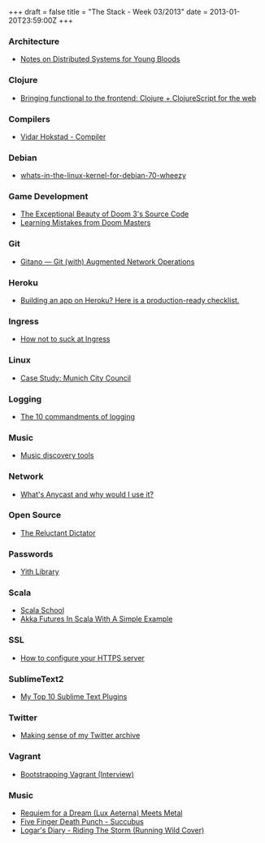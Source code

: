 +++
draft = false
title = "The Stack - Week 03/2013"
date = 2013-01-20T23:59:00Z
+++



### Architecture

 - [Notes on Distributed Systems for Young Bloods][notesondistributedsystemsforyoungbloodssomethingsimilar]

[notesondistributedsystemsforyoungbloodssomethingsimilar]: http://www.somethingsimilar.com/2013/01/14/notes-on-distributed-systems-for-young-bloods/


### Clojure

 - [Bringing functional to the frontend: Clojure + ClojureScript for the web][bringingfunctionaltothefrontendclojureclojurescriptforthewebprismaticblog]

[bringingfunctionaltothefrontendclojureclojurescriptforthewebprismaticblog]: http://blog.getprismatic.com/blog/2013/1/14/bringing-functional-to-the-frontend-clojure-clojurescript-for-the-web


### Compilers

 - [Vidar Hokstad - Compiler][vidarhokstad]

[vidarhokstad]: http://www.hokstad.com/compiler/


### Debian

 - [whats-in-the-linux-kernel-for-debian-70-wheezy][benstechnicalblogwhatsinthelinuxkernelfordebian70wheezypart3html]

[benstechnicalblogwhatsinthelinuxkernelfordebian70wheezypart3html]: http://womble.decadent.org.uk/blog/whats-in-the-linux-kernel-for-debian-70-wheezy-part-3.html


### Game Development

 - [The Exceptional Beauty of Doom 3's Source Code][theexceptionalbeautyofdoom3ssourcecode]
 - [Learning Mistakes from Doom Masters][learningmistakesfromdoommasterswilkiewritesathing]

[theexceptionalbeautyofdoom3ssourcecode]: http://kotaku.com/5975610/the-exceptional-beauty-of-doom-3s-source-code
[learningmistakesfromdoommasterswilkiewritesathing]: http://blog.davewilkinsonii.com/posts/learning-mistakes-from-doom-masters


### Git

 - [Gitano — Git (with) Augmented Network Operations][gitanogitwithaugmentednetworkoperations]

[gitanogitwithaugmentednetworkoperations]: http://www.gitano.org.uk/


### Heroku

 - [Building an app on Heroku? Here is a production-ready checklist.][buildinganapponherokuhereisaproductionreadychecklistnotwavingbutdrowning]

[buildinganapponherokuhereisaproductionreadychecklistnotwavingbutdrowning]: http://blog.elliotmurphy.com/2013/01/18/building-an-app-on-heroku-here-is-a-production-ready-checklist/


### Ingress

 - [How not to suck at Ingress][hownottosuckatingressgoogledrive]

[hownottosuckatingressgoogledrive]: https://docs.google.com/document/d/18wdwC7VU_T_jBmodnUamWFl9LwRmdP38AOJ7Zp58TE0/edit?hl=en&forcehl=1


### Linux

 - [Case Study: Munich City Council][casestudymunichcitycouncilencredativblog]

[casestudymunichcitycouncilencredativblog]: http://blog.credativ.com/en/2013/01/case-study-munich-city-council.html


### Logging

 - [The 10 commandments of logging][the10commandmentsofloggingmasterzensblog]

[the10commandmentsofloggingmasterzensblog]: http://www.masterzen.fr/2013/01/13/the-10-commandments-of-logging/


### Music

 - [Music discovery tools][musicdiscoverytoolsbraindump]

[musicdiscoverytoolsbraindump]: http://blog.oskarsson.nu/post/22996152412/music-discovery-tools


### Network

 - [What's Anycast and why would I use it?][damianzarembawhatsanycastandwhywouldiuseit]

[damianzarembawhatsanycastandwhywouldiuseit]: http://damianzaremba.co.uk/2013/01/what-is-anycast-and-why-would-i-use-it/


### Open Source

 - [The Reluctant Dictator][thereluctantdictatordigitaldigressionsbystuartsierra]

[thereluctantdictatordigitaldigressionsbystuartsierra]: http://stuartsierra.com/2013/01/16/the-reluctant-dictator#comments


### Passwords

 - [Yith Library][yithlibrarymemorydump]

[yithlibrarymemorydump]: http://www.lorenzogil.com/blog/2013/01/13/yith-library/


### Scala

 - [Scala School][scalaschool]
 - [Akka Futures In Scala With A Simple Example][akkafuturesinscalawithasimpleexampleknoldus]

[scalaschool]: http://twitter.github.com/scala_school/
[akkafuturesinscalawithasimpleexampleknoldus]: http://blog.knoldus.com/2013/01/12/akka-futures-in-scala-with-a-simple-example/


### SSL

 - [How to configure your HTTPS server][howtoconfigureyourhttpsserverhannosblog]

[howtoconfigureyourhttpsserverhannosblog]: http://hboeck.de/archives/814-How-to-configure-your-HTTPS-server.html


### SublimeText2

 - [My Top 10 Sublime Text Plugins][mytop10sublimetextpluginshenriquebarroso]

[mytop10sublimetextpluginshenriquebarroso]: http://www.henriquebarroso.com/my-top-10sublime-2-plugins/


### Twitter

 - [Making sense of my Twitter archive][makingsenseofmytwitterarchive]

[makingsenseofmytwitterarchive]: http://dangoldin.com/2013/01/19/making-sense-of-my-twitter-archive/


### Vagrant

 - [Bootstrapping Vagrant (Interview)][bootstrappingvagrantmitchellhashimotobriefinterviewsmedium]

[bootstrappingvagrantmitchellhashimotobriefinterviewsmedium]: https://medium.com/brief-interviews/2a19b5e1c770


### Music

 - [Requiem for a Dream (Lux Aeterna) Meets Metal](https://www.youtube.com/watch?v=Exsu5a-rvz0)
 - [Five Finger Death Punch - Succubus](https://www.youtube.com/watch?v=upVknj5F04M)
 - [Logar's Diary - Riding The Storm (Running Wild Cover)](http://www.youtube.com/watch?v=sN0lekPka1A)
